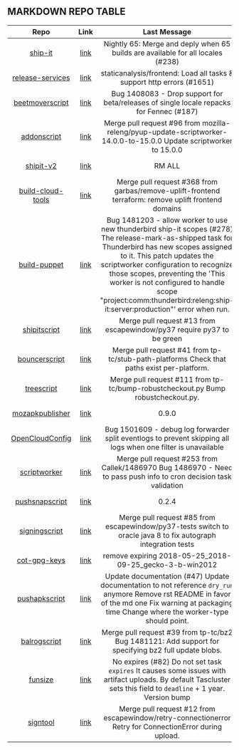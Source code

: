 ## MARKDOWN REPO TABLE

| Repo | Link | Last Message | Data | 
|:---:|:----:|:----------------------------------:|:----:| 
|<a href=https://github.com/mozilla-releng/ship-it>ship-it</a>|<a href="file:///C:\Users\roland.mutter\Desktop\FireFox ChangeLog\firefox-infra-changelog\tests\ship-it.md">link</a>|Nightly 65: Merge and deply when 65 builds are available for all locales (#238)|2018-10-23T09:27:10Z
|<a href=https://github.com/mozilla/release-services>release-services</a>|<a href="file:///C:\Users\roland.mutter\Desktop\FireFox ChangeLog\firefox-infra-changelog\tests\release-services.md">link</a>|staticanalysis/frontend: Load all tasks & support http errors (#1651)|2018-10-26T09:44:46Z
|<a href=https://github.com/mozilla-releng/beetmoverscript>beetmoverscript</a>|<a href="file:///C:\Users\roland.mutter\Desktop\FireFox ChangeLog\firefox-infra-changelog\tests\beetmoverscript.md">link</a>|Bug 1408083 - Drop support for beta/releases of single locale repacks for Fennec (#187)|2018-10-03T10:31:17Z
|<a href=https://github.com/mozilla-releng/addonscript>addonscript</a>|<a href="file:///C:\Users\roland.mutter\Desktop\FireFox ChangeLog\firefox-infra-changelog\tests\addonscript.md">link</a>|Merge pull request #96 from mozilla-releng/pyup-update-scriptworker-14.0.0-to-15.0.0  Update scriptworker to 15.0.0|2018-08-06T02:31:08Z
|<a href=https://github.com/mozilla-releng/shipit-v2>shipit-v2</a>|<a href="file:///C:\Users\roland.mutter\Desktop\FireFox ChangeLog\firefox-infra-changelog\tests\shipit-v2.md">link</a>|RM ALL|2018-09-06T19:59:08Z
|<a href=https://github.com/mozilla-releng/build-cloud-tools>build-cloud-tools</a>|<a href="file:///C:\Users\roland.mutter\Desktop\FireFox ChangeLog\firefox-infra-changelog\tests\build-cloud-tools.md">link</a>|Merge pull request #368 from garbas/remove-uplift-frontend  terraform: remove uplift frontend domains|2018-10-23T14:44:31Z
|<a href=https://github.com/mozilla-releng/build-puppet>build-puppet</a>|<a href="file:///C:\Users\roland.mutter\Desktop\FireFox ChangeLog\firefox-infra-changelog\tests\build-puppet.md">link</a>|Bug 1481203 - allow worker to use new thunderbird ship-it scopes (#278)  The release-mark-as-shipped task for Thunderbird has new scopes  assigned to it. This patch updates the scriptworker configuration  to recognize those scopes, preventing the 'This worker is not configured  to handle scope "project:comm:thunderbird:releng:ship-it:server:production"'  error when run.|2018-10-26T20:11:29Z
|<a href=https://github.com/mozilla-releng/shipitscript>shipitscript</a>|<a href="file:///C:\Users\roland.mutter\Desktop\FireFox ChangeLog\firefox-infra-changelog\tests\shipitscript.md">link</a>|Merge pull request #13 from escapewindow/py37  require py37 to be green|2018-07-27T23:05:59Z
|<a href=https://github.com/mozilla-releng/bouncerscript>bouncerscript</a>|<a href="file:///C:\Users\roland.mutter\Desktop\FireFox ChangeLog\firefox-infra-changelog\tests\bouncerscript.md">link</a>|Merge pull request #41 from tp-tc/stub-path-platforms   Check that paths exist per-platform.|2018-09-04T22:05:15Z
|<a href=https://github.com/mozilla-releng/treescript>treescript</a>|<a href="file:///C:\Users\roland.mutter\Desktop\FireFox ChangeLog\firefox-infra-changelog\tests\treescript.md">link</a>|Merge pull request #111 from tp-tc/bump-robustcheckout.py  Bump robustcheckout.py.|2018-10-02T16:43:57Z
|<a href=https://github.com/mozilla-releng/mozapkpublisher>mozapkpublisher</a>|<a href="file:///C:\Users\roland.mutter\Desktop\FireFox ChangeLog\firefox-infra-changelog\tests\mozapkpublisher.md">link</a>|0.9.0|2018-10-19T12:42:47Z
|<a href=https://github.com/mozilla-releng/OpenCloudConfig>OpenCloudConfig</a>|<a href="file:///C:\Users\roland.mutter\Desktop\FireFox ChangeLog\firefox-infra-changelog\tests\OpenCloudConfig.md">link</a>|Bug 1501609 - debug log forwarder  split eventlogs to prevent skipping all logs when one filter is unavailable|2018-10-26T14:55:35Z
|<a href=https://github.com/mozilla-releng/scriptworker>scriptworker</a>|<a href="file:///C:\Users\roland.mutter\Desktop\FireFox ChangeLog\firefox-infra-changelog\tests\scriptworker.md">link</a>|Merge pull request #253 from Callek/1486970   Bug 1486970 - Need to pass push info to cron decision task validation|2018-10-19T19:51:57Z
|<a href=https://github.com/mozilla-releng/pushsnapscript>pushsnapscript</a>|<a href="file:///C:\Users\roland.mutter\Desktop\FireFox ChangeLog\firefox-infra-changelog\tests\pushsnapscript.md">link</a>|0.2.4|2018-10-05T13:09:12Z
|<a href=https://github.com/mozilla-releng/signingscript>signingscript</a>|<a href="file:///C:\Users\roland.mutter\Desktop\FireFox ChangeLog\firefox-infra-changelog\tests\signingscript.md">link</a>|Merge pull request #85 from escapewindow/py37-tests  switch to oracle java 8 to fix autograph integration tests|2018-10-24T17:55:39Z
|<a href=https://github.com/mozilla-releng/cot-gpg-keys>cot-gpg-keys</a>|<a href="file:///C:\Users\roland.mutter\Desktop\FireFox ChangeLog\firefox-infra-changelog\tests\cot-gpg-keys.md">link</a>|remove expiring 2018-05-25_2018-09-25_gecko-3-b-win2012|2018-09-14T17:32:19Z
|<a href=https://github.com/mozilla-releng/pushapkscript>pushapkscript</a>|<a href="file:///C:\Users\roland.mutter\Desktop\FireFox ChangeLog\firefox-infra-changelog\tests\pushapkscript.md">link</a>|Update documentation (#47)    Update documentation to not reference `dry_run` anymore    Remove rst README in favor of the md one    Fix warning at packaging time    Change where the worker-type should point.|2018-10-19T16:33:54Z
|<a href=https://github.com/mozilla-releng/balrogscript>balrogscript</a>|<a href="file:///C:\Users\roland.mutter\Desktop\FireFox ChangeLog\firefox-infra-changelog\tests\balrogscript.md">link</a>|Merge pull request #39 from tp-tc/bz2  Bug 1481121: Add support for specifying bz2 full update blobs.|2018-08-30T17:51:09Z
|<a href=https://github.com/mozilla-releng/funsize>funsize</a>|<a href="file:///C:\Users\roland.mutter\Desktop\FireFox ChangeLog\firefox-infra-changelog\tests\funsize.md">link</a>|No expires (#82)    Do not set task `expires`    It causes some issues with artifact uploads. By default Tascluster sets  this field to `deadline` + 1 year.      Version bump|2017-08-30T13:55:46Z
|<a href=https://github.com/mozilla-releng/signtool>signtool</a>|<a href="file:///C:\Users\roland.mutter\Desktop\FireFox ChangeLog\firefox-infra-changelog\tests\signtool.md">link</a>|Merge pull request #12 from escapewindow/retry-connectionerror  Retry for ConnectionError during upload.|2018-08-27T17:31:58Z


